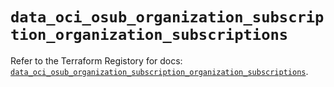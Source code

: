 # `data_oci_osub_organization_subscription_organization_subscriptions`

Refer to the Terraform Registory for docs: [`data_oci_osub_organization_subscription_organization_subscriptions`](https://registry.terraform.io/providers/oracle/oci/6.18.0/docs/data-sources/osub_organization_subscription_organization_subscriptions).
